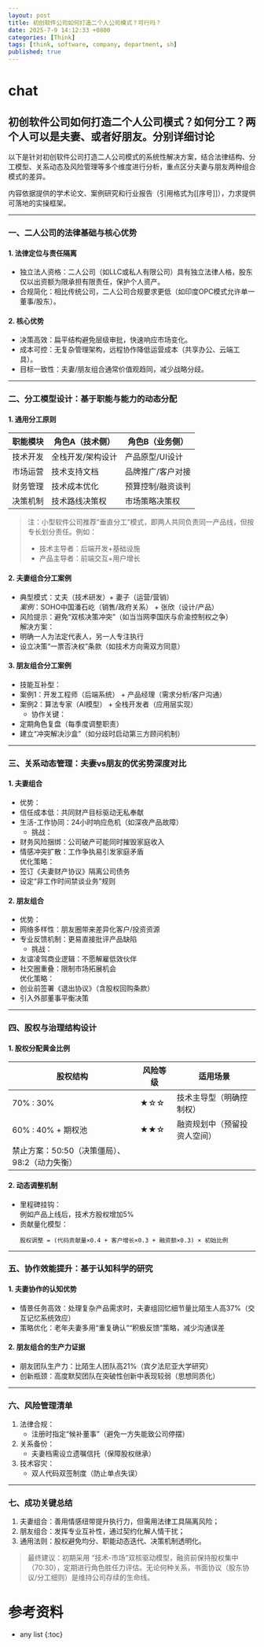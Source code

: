 ```yaml
---
layout: post
title: 初创软件公司如何打造二个人公司模式？可行吗？
date: 2025-7-9 14:12:33 +0800
categories: [Think]
tags: [think, software, company, department, sh]
published: true
---
```


# chat

## 初创软件公司如何打造二个人公司模式？如何分工？两个人可以是夫妻、或者好朋友。分别详细讨论


以下是针对初创软件公司打造二人公司模式的系统性解决方案，结合法律结构、分工模型、关系动态及风险管理等多个维度进行分析，重点区分夫妻与朋友两种组合模式的差异。

内容依据提供的学术论文、案例研究和行业报告（引用格式为[[序号]]），力求提供可落地的实操框架。

---

### 一、二人公司的法律基础与核心优势
#### 1. 法律定位与责任隔离
   - 独立法人资格：二人公司（如LLC或私人有限公司）具有独立法律人格，股东仅以出资额为限承担有限责任，保护个人资产。
   - 合规简化：相比传统公司，二人公司合规要求更低（如印度OPC模式允许单一董事/股东）。

#### 2. 核心优势
   - 决策高效：扁平结构避免层级审批，快速响应市场变化。
   - 成本可控：无复杂管理架构，远程协作降低运营成本（共享办公、云端工具）。
   - 目标一致性：夫妻/朋友组合通常价值观趋同，减少战略分歧。

---

### 二、分工模型设计：基于职能与能力的动态分配
#### 1. 通用分工原则

   | 职能模块       | 角色A（技术侧）                | 角色B（业务侧）                |
   |--------------------|------------------------------|------------------------------|
   | 技术开发       | 全栈开发/架构设计             | 产品原型/UI设计              |
   | 市场运营       | 技术支持文档                  | 品牌推广/客户对接            |
   | 财务管理       | 技术成本优化                  | 预算控制/融资谈判            |
   | 决策机制       | 技术路线决策权                | 市场策略决策权              |


   > 注：小型软件公司推荐“垂直分工”模式，即两人共同负责同一产品线，但按专长划分责任。例如：
   > - 技术主导者：后端开发+基础设施
   > - 产品主导者：前端交互+用户增长

#### 2. 夫妻组合分工案例
   - 典型模式：丈夫（技术研发）+ 妻子（运营/营销）  
*案例*：SOHO中国潘石屹（销售/政府关系） + 张欣（设计/产品）  
   - 风险提示：避免“双核决策冲突”（如当当网李国庆与俞渝控制权之争）  
解决方案：  
- 明确一人为法定代表人，另一人专注执行  
- 设立决策“一票否决权”条款（如技术方向需双方同意）

#### 3. 朋友组合分工案例
   - 技能互补型：  
- 案例1：开发工程师（后端系统） + 产品经理（需求分析/客户沟通）  
- 案例2：算法专家（AI模型） + 全栈开发者（应用层实现）  
   - 协作关键：  
- 定期角色复盘（每季度调整职责）  
- 建立“冲突解决沙盒”（如分歧时启动第三方顾问机制）

---

### 三、关系动态管理：夫妻vs朋友的优劣势深度对比
#### 1. 夫妻组合
   - 优势：  
- 信任成本低：共同财产目标驱动无私奉献  
- 生活-工作协同：24小时响应危机（如深夜产品故障）  
   - 挑战：  
- 财务风险捆绑：公司破产可能同时摧毁家庭收入  
- 情感冲突扩散：工作争执易引发家庭矛盾  
   优化策略：  
- 签订《夫妻财产协议》隔离公司债务  
- 设定“非工作时间禁谈业务”规则

#### 2. 朋友组合
   - 优势：  
- 网络多样性：朋友圈带来差异化客户/投资资源  
- 专业反馈机制：更易直接批评产品缺陷  
   - 挑战：  
- 友谊凌驾商业逻辑：不愿解雇低效伙伴  
- 社交圈重叠：限制市场拓展机会  
   优化策略：  
- 创业前签署《退出协议》（含股权回购条款）  
- 引入外部董事平衡决策

---

### 四、股权与治理结构设计
#### 1. 股权分配黄金比例

   | 股权结构       | 风险等级 | 适用场景                  |
   |--------------------|----------|-------------------------|
   | 70% : 30%          | ★☆☆      | 技术主导型（明确控制权）  |
   | 60% : 40% + 期权池 | ★★☆      | 融资规划中（预留投资人空间）|
   | 禁止方案：50:50（决策僵局）、98:2（动力失衡） |

#### 2. 动态调整机制
   - 里程碑挂钩：  
例如产品上线后，技术方股权增加5%  
   - 贡献量化模型：  
     ```数学公式
     股权调整 = (代码贡献量×0.4 + 客户增长×0.3 + 融资额×0.3) × 初始比例
     ```


---

### 五、协作效能提升：基于认知科学的研究
#### 1. 夫妻协作的认知优势
   - 情景任务高效：处理复杂产品需求时，夫妻组回忆细节量比陌生人高37%（交互记忆系统效应）  
   - 策略优化：老年夫妻多用“重复确认”“积极反馈”策略，减少沟通误差

#### 2. 朋友组合的生产力证据
   - 朋友团队生产力：比陌生人团队高21%（宾夕法尼亚大学研究）  
   - 创新瓶颈：高度默契团队在突破性创新中表现较弱（思想同质化）

---

### 六、风险管理清单
1. 法律合规：  
   - 注册时指定“候补董事”（避免一方失能致公司停摆）  
2. 关系备份：  
   - 夫妻档需设立遗嘱信托（保障股权继承）  
3. 技术容灾：  
   - 双人代码双签制度（防止单点失误）  

---

### 七、成功关键总结
1. 夫妻组合：善用情感纽带提升执行力，但需用法律工具隔离风险；  
2. 朋友组合：发挥专业互补性，通过契约化解人情干扰；  
3. 通用法则：股权避免均分、职能动态迭代、决策机制透明化。  

> 最终建议：初期采用 “技术-市场”双核驱动模型，融资前保持股权集中（70:30），定期进行角色胜任力评估。无论何种关系，书面协议（股东协议/分工细则）是维持公司存续的生命线。

# 参考资料

* any list
{:toc}